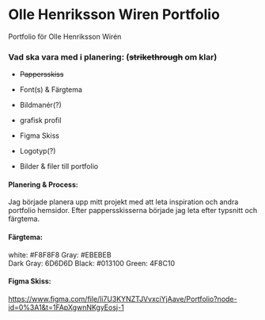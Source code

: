 # Olle Henriksson Wiren Portfolio
 Portfolio för Olle Henriksson Wirén




### Vad ska vara med i planering: (~~strikethrough~~ om klar)
- ~~Pappersskiss~~
- Font(s) & Färgtema
- Bildmanér(?)
- grafisk profil
- Figma Skiss
- Logotyp(?)

- Bilder & filer till portfolio

#### Planering & Process:
Jag började planera upp mitt projekt med att leta inspiration och andra portfolio hemsidor. Efter pappersskisserna började jag leta efter typsnitt och färgtema.

#### Färgtema:
white: #F8F8F8
Gray: #EBEBEB  
Dark Gray: 6D6D6D
Black: #013100
Green: 4F8C10  

#### Figma Skiss:
https://www.figma.com/file/li7U3KYNZTJVvxciYjAave/Portfolio?node-id=0%3A1&t=1FApXgwnNKgyEosj-1
